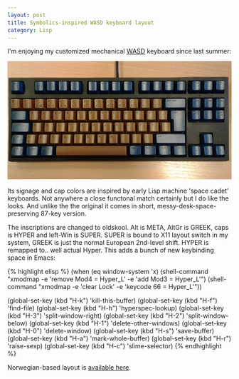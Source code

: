 ```yaml
---
layout: post
title: Symbolics-inspired WASD keyboard layout
category: Lisp
---
```


I'm enjoying my customized mechanical [WASD](http://www.wasdkeyboards.com/) keyboard since last summer:

![Symbolics tribute keyboard](/images/wasd/1.jpg)

Its signage and cap colors are inspired by early Lisp machine 'space cadet' keyboards. Not anywhere a close functonal match certainly but I do like the looks. And unlike the the original it comes in short, messy-desk-space-preserving 87-key version.

The inscriptions are changed to oldskool. Alt is META, AltGr is GREEK, caps is HYPER and left-Win is SUPER. SUPER is bound to X11 layout switch in my system, GREEK is just the normal European 2nd-level shift. HYPER is remapped to.. well actual Hyper. This adds a bunch of new keybinding space in Emacs:

{% highlight elisp %}
(when (eq window-system 'x)
  (shell-command "xmodmap -e 'remove Mod4 = Hyper_L' -e 'add Mod3 = Hyper_L'")
  (shell-command "xmodmap -e 'clear Lock' -e 'keycode 66 = Hyper_L'"))

(global-set-key (kbd "H-k") 'kill-this-buffer)
(global-set-key (kbd "H-f") 'find-file)
(global-set-key (kbd "H-h") 'hyperspec-lookup)
(global-set-key (kbd "H-3") 'split-window-right)
(global-set-key (kbd "H-2") 'split-window-below)
(global-set-key (kbd "H-1") 'delete-other-windows)
(global-set-key (kbd "H-0") 'delete-window)
(global-set-key (kbd "H-s") 'save-buffer)
(global-set-key (kbd "H-a") 'mark-whole-buffer)
(global-set-key (kbd "H-r") 'raise-sexp)
(global-set-key (kbd "H-c") 'slime-selector)
{% endhighlight %}

Norwegian-based layout is [available here](https://github.com/varjagg/wasd-symbolics-tribute).
